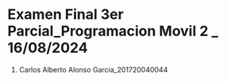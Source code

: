 # Examen Final 3er Parcial_Programacion Movil 2 _ 16/08/2024

1. Carlos Alberto Alonso Garcia_201720040044

